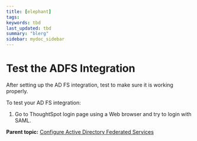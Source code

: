 ```yaml
---
title: [elephant]
tags: 
keywords: tbd
last_updated: tbd
summary: "blerg"
sidebar: mydoc_sidebar
---
```

# Test the ADFS Integration

After setting up the AD FS integration, test to make sure it is working properly.

To test your AD FS integration:

1. Go to ThoughtSpot login page using a Web browser and try to login with SAML. 

**Parent topic:** [Configure Active Directory Federated Services](../../application_integration/SAML/integrate_ADFS.html)

